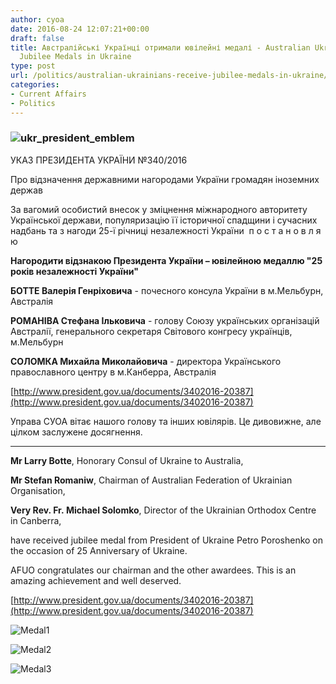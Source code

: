 ```yaml
---
author: cyoa
date: 2016-08-24 12:07:21+00:00
draft: false
title: Австралійські Українці отримали ювілейні медалі - Australian Ukrainians receive
  Jubilee Medals in Ukraine
type: post
url: /politics/australian-ukrainians-receive-jubilee-medals-in-ukraine/
categories:
- Current Affairs
- Politics
---
```


### ![ukr_president_emblem](http://www.ozeukes.com/wp-content/uploads/2016/08/ukr_president_emblem.png)
УКАЗ ПРЕЗИДЕНТА УКРАЇНИ №340/2016


Про відзначення державними нагородами України громадян іноземних держав

За вагомий особистий внесок у зміцнення міжнародного авторитету Української держави, популяризацію її історичної спадщини і сучасних надбань та з нагоди 25-ї річниці незалежності України  п о с т а н о в л я ю

**Нагородити відзнакою Президента України – ювілейною медаллю "25 років незалежності України"**

**БОТТЕ Валерія Генріховича** - почесного консула України в м.Мельбурн, Австралія

**РОМАНІВА Стефана Ільковича** - голову Союзу українських організацій Австралії, генерального секретаря Світового конгресу українців, м.Мельбурн

**СОЛОМКА Михайла Миколайовича** - директора Українського православного центру в м.Канберра, Австралія

[http://www.president.gov.ua/documents/3402016-20387](http://www.president.gov.ua/documents/3402016-20387)

Управа СУОА вітає нашого голову та інших ювілярів. Це дивовижне, але цілком заслужене досягнення.



* * *



**Mr Larry Botte**, Honorary Consul of Ukraine to Australia,

**Mr Stefan Romaniw**, Chairman of Australian Federation of Ukrainian Organisation,

**Very Rev. Fr. Michael Solomko**, Director of the Ukrainian Orthodox Centre in Canberra,

have received jubilee medal from President of Ukraine Petro Poroshenko on the occasion of 25 Anniversary of Ukraine.

AFUO congratulates our chairman and the other awardees. This is an amazing achievement and well deserved.

[http://www.president.gov.ua/documents/3402016-20387](http://www.president.gov.ua/documents/3402016-20387)

![Medal1](http://www.ozeukes.com/wp-content/uploads/2016/08/Medal1.jpg)


![Medal2](http://www.ozeukes.com/wp-content/uploads/2016/08/Medal2.jpg)


![Medal3](http://www.ozeukes.com/wp-content/uploads/2016/08/Medal3.jpg)

